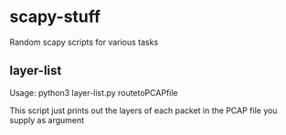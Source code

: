 # scapy-stuff
Random scapy scripts for various tasks

## layer-list

Usage: python3 layer-list.py routetoPCAPfile

This script just prints out the layers of each packet in the PCAP file you supply as argument
